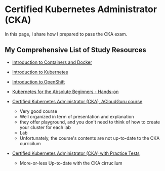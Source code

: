 # Certified Kubernetes Administrator (CKA)

In this page, I share how I prepared to pass the CKA exam.


## My Comprehensive List of Study Resources

- [Introduction to Containers and Docker](https://acloudguru.com/course/introduction-to-containers-and-docker)

- [Introduction to Kubernetes](https://acloudguru.com/course/introduction-to-kubernetes)

- [Introduction to OpenShift](https://learn.acloud.guru/course/introduction-to-openshift/overview)

- [Kubernetes for the Absolute Beginners - Hands-on](https://www.udemy.com/course/learn-kubernetes/)

- [Certified Kubernetes Administrator (CKA), ACloudGuru course](https://acloudguru.com/course/certified-kubernetes-administrator-cka)

    - Very good course
    - Well organized in term of presentation and explanation
    - they offer playground, and you don't need to think of how to create your cluster for each lab
    - Lab
    - Unfortunately, the course's contents are not up-to-date to the CKA curricilum 

- [Certified Kubernetes Administrator (CKA) with Practice Tests](https://www.udemy.com/course/certified-kubernetes-administrator-with-practice-tests/)

    - More-or-less Up-to-date with the CKA cirrucilum
